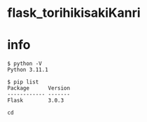 # flask_torihikisakiKanri

# info

```
$ python -V
Python 3.11.1

$ pip list
Package      Version
------------ -------
Flask        3.0.3

cd 
```

